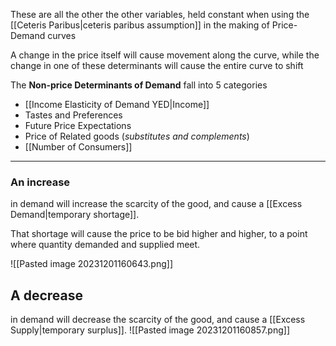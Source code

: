 These are all the other the other variables, held constant when using the [[Ceteris Paribus|ceteris paribus assumption]] in the making of Price-Demand curves

A change in the price itself will cause movement along the curve, while the change in one of these determinants will cause the entire curve to shift

The **Non-price Determinants of Demand** fall into 5 categories
- [[Income Elasticity of Demand YED|Income]]
- Tastes and Preferences
- Future Price Expectations
- Price of Related goods (*substitutes and complements*)
- [[Number of Consumers]]
---
### An increase
in demand will increase the scarcity of the good, and cause a [[Excess Demand|temporary shortage]].

That shortage will cause the price to be bid higher and higher, to a point where quantity demanded and supplied meet.

![[Pasted image 20231201160643.png]]

## A decrease
in demand will decrease the scarcity of the good, and cause a [[Excess Supply|temporary surplus]].
![[Pasted image 20231201160857.png]]
 